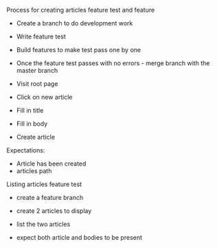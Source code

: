 Process for creating articles feature test and feature

- Create a branch to do development work
- Write feature test
- Build features to make test pass one by one
- Once the feature test passes with no errors - merge branch with the master branch

- Visit root page
- Click on new article
- Fill in title
- Fill in body
- Create article

Expectations:
- Article has been created
- articles path

Listing articles feature test

- create a feature branch
- create 2 articles to display

- list the two articles

- expect both article and bodies to be present
